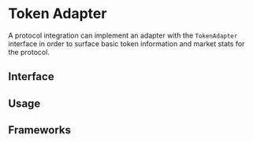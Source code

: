 # Token Adapter

A protocol integration can implement an adapter with the `TokenAdapter` interface in order to surface basic token information and market stats for the protocol.

## Interface

## Usage

## Frameworks